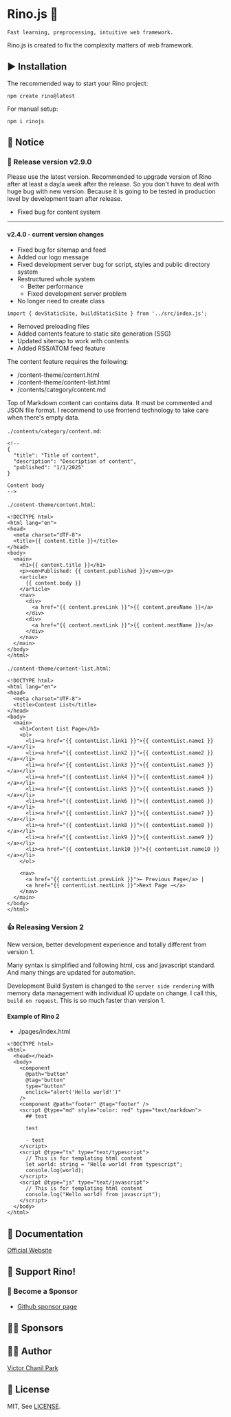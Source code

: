 # Rino.js 🦏

```
Fast learning, preprocessing, intuitive web framework.
```

Rino.js is created to fix the complexity matters of web framework.

## ▶️ Installation

The recommended way to start your Rino project:

```
npm create rino@latest
```

For manual setup:

```
npm i rinojs
```

## 📢 Notice
### 🎉 Release version v2.9.0
Please use the latest version. Recommended to upgrade version of Rino after at least a day/a week after the release. So you don't have to deal with huge bug with new version. Because it is going to be tested in production level by development team after release.
- Fixed bug for content system

---
#### v2.4.0 - current version changes

- Fixed bug for sitemap and feed
- Added our logo message
- Fixed development server bug for script, styles and public directory system
- Restructured whole system
  - Better performance
  - Fixed development server problem
- No longer need to create class
```
import { devStaticSite, buildStaticSite } from '../src/index.js';
```
- Removed preloading files
- Added contents feature to static site generation (SSG)
- Updated sitemap to work with contents
- Added RSS/ATOM feed feature

The content feature requires the following:
- /content-theme/content.html
- /content-theme/content-list.html
- /contents/category/content.md

Top of Markdown content can contains data. It must be commented and JSON file format. I recommend to use frontend technology to take care when there's empty data.

`./contents/category/content.md`:
```
<!--
{
  "title": "Title of content",
  "description": "Description of content",
  "published": "1/1/2025"
}

Content body
-->
```
`./content-theme/content.html`:
```
<!DOCTYPE html>
<html lang="en">
<head>
  <meta charset="UTF-8">
  <title>{{ content.title }}</title>
</head>
<body>
  <main>
    <h1>{{ content.title }}</h1>
    <p><em>Published: {{ content.published }}</em></p>
    <article>
      {{ content.body }}
    </article>
    <nav>
      <div>
        <a href="{{ content.prevLink }}">{{ content.prevName }}</a>
      </div>
      <div>
        <a href="{{ content.nextLink }}">{{ content.nextName }}</a>
      </div>
    </nav>
  </main>
</body>
</html>
```
`./content-theme/content-list.html`:
```
<!DOCTYPE html>
<html lang="en">
<head>
  <meta charset="UTF-8">
  <title>Content List</title>
</head>
<body>
  <main>
    <h1>Content List Page</h1>
    <ol>
      <li><a href="{{ contentList.link1 }}">{{ contentList.name1 }}</a></li>
      <li><a href="{{ contentList.link2 }}">{{ contentList.name2 }}</a></li>
      <li><a href="{{ contentList.link3 }}">{{ contentList.name3 }}</a></li>
      <li><a href="{{ contentList.link4 }}">{{ contentList.name4 }}</a></li>
      <li><a href="{{ contentList.link5 }}">{{ contentList.name5 }}</a></li>
      <li><a href="{{ contentList.link6 }}">{{ contentList.name6 }}</a></li>
      <li><a href="{{ contentList.link7 }}">{{ contentList.name7 }}</a></li>
      <li><a href="{{ contentList.link8 }}">{{ contentList.name8 }}</a></li>
      <li><a href="{{ contentList.link9 }}">{{ contentList.name9 }}</a></li>
      <li><a href="{{ contentList.link10 }}">{{ contentList.name10 }}</a></li>
    </ol>

    <nav>
      <a href="{{ contentList.prevLink }}">← Previous Page</a> |
      <a href="{{ contentList.nextLink }}">Next Page →</a>
    </nav>
  </main>
</body>
</html>
```

### 👍 Releasing Version 2

New version, better development experience and totally different from version 1.

Many syntax is simplified and following html, css and javascript standard. And many things are updated for automation.

Development Build System is changed to the `server side rendering` with memory data management with individual IO update on change. I call this, `build on request`. This is so much faster than version 1.

#### Example of Rino 2

- ./pages/index.html

```
<!DOCTYPE html>
<html>
  <head></head>
  <body>
    <component
      @path="button"
      @tag="button"
      type="button"
      onclick="alert('Hello world!')"
    />
    <component @path="footer" @tag="footer" />
    <script @type="md" style="color: red" type="text/markdown">
      ## test

      test

      - test
    </script>
    <script @type="ts" type="text/typescript">
      // This is for templating html content
      let world: string = "Hello world! from typescript";
      console.log(world);
    </script>
    <script @type="js" type="text/javascript">
      // This is for templating html content
      console.log("Hello world! from javascript");
    </script>
  </body>
</html>

```

## 📖 Documentation

[Official Website](https://rinojs.org/)

## 💪 Support Rino!

### 👼 Become a Sponsor

- [Github sponsor page](https://github.com/sponsors/opdev1004)

## 🐱‍🏍 **Sponsors**

## 👨‍💻 Author

[Victor Chanil Park](https://github.com/opdev1004)

## 💯 License

MIT, See [LICENSE](./LICENSE).
